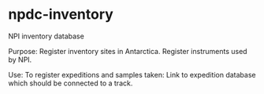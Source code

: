 # npdc-inventory
NPI inventory database

Purpose:
Register inventory sites in Antarctica.
Register instruments used by NPI.

Use:
To register expeditions and samples taken: Link to expedition database which should be connected to a track.
